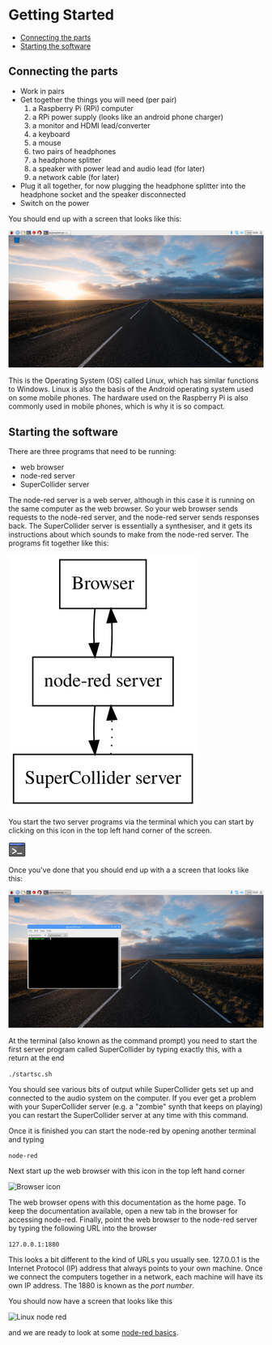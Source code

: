 # Getting Started

* [Connecting the parts](#connecting)
* [Starting the software](#starting)


## <a name='connecting'></a>Connecting the parts

* Work in pairs
* Get together the things you will need (per pair)
    1. a Raspberry Pi (RPi) computer
    2. a RPi power supply (looks like an android phone charger)
    3. a monitor and HDMI lead/converter
    4. a keyboard
    4. a mouse
    4. two pairs of headphones
    4. a headphone splitter
    4. a speaker with power lead and audio lead (for later)
    4. a network cable (for later)
* Plug it all together, for now plugging the headphone splitter into the headphone socket and the speaker disconnected
* Switch on the power

You should end up with a screen that looks like this:

![Startup screen for Linux on the Raspberry Pi](linux-startup.png)

This is the Operating System (OS) called Linux, which has similar functions to Windows. Linux is also the basis of the Android operating system used on some mobile phones. The hardware used on the Raspberry Pi is also commonly used in mobile phones, which is why it is so compact.

## <a name="starting"></a>Starting the software

There are three programs that need to be running:

* web browser
* node-red server
* SuperCollider server

The node-red server is a web server, although in this case it is running on the same computer as the web browser. So your web browser sends requests to the node-red server, and the node-red server sends responses back. The SuperCollider server is essentially a synthesiser, and it gets its instructions about which sounds to make from the node-red server. The programs fit together like this:

![Communication between the programs](programs.svg)


You start the two server programs via the terminal which you can start by clicking on this icon in the top left hand corner of the screen.

![Terminal icon](terminal-icon.png)

Once you've done that you should end up with a a screen that looks like this:

![Linux with open terminal](linux-terminal.png)

At the terminal (also known as the command prompt) you need to start the first server program called SuperCollider by typing exactly this, with a return at the end

```./startsc.sh```

You should see various bits of output while SuperCollider gets set up and connected to the audio system on the computer. If you ever get a problem with your SuperCollider server (e.g. a "zombie" synth that keeps on playing) you can restart the SuperCollider server at any time with this command.

Once it is finished you can start the node-red by opening another terminal and typing

```node-red```

Next start up the web browser with this icon in the top left hand corner

![Browser icon](browser-icon.png)

The web browser opens with this documentation as the home page. To keep the documentation available, open a new tab in the browser for accessing node-red. 
Finally, point the web browser to the node-red server by typing the following URL into the browser

```127.0.0.1:1880```

This looks a bit different to the kind of URLs you usually see. 127.0.0.1 is the Internet Protocol (IP) address that always points to your own machine. Once we connect the computers together in a network, each machine will have its own IP address. The 1880 is known as the _port number_.

You should now have a screen that looks like this

![Linux node red](linux-node-red.png)

and we are ready to look at some [node-red basics](node-red-basics).



